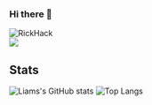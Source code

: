 ### Hi there 👋
![RickHack](https://user-images.githubusercontent.com/74901944/192923647-c3a8c3f4-d1e1-439f-92ae-f1f3a3ca9d00.gif)<br>
![](https://komarev.com/ghpvc/?username=LiamDoocey&color=27d9f5)<br>

## Stats
![Liams's GitHub stats](https://github-readme-stats.vercel.app/api?username=LiamDoocey&count_private=true&theme=github_dark&show_icons=true&border_color=4C8EDA&border_radius=12)
![Top Langs](https://github-readme-stats.vercel.app/api/top-langs/?username=LiamDoocey&theme=github_dark&layout=compact&border_color=4C8EDA&card_width=445&card_height=300&border_radius=12)
